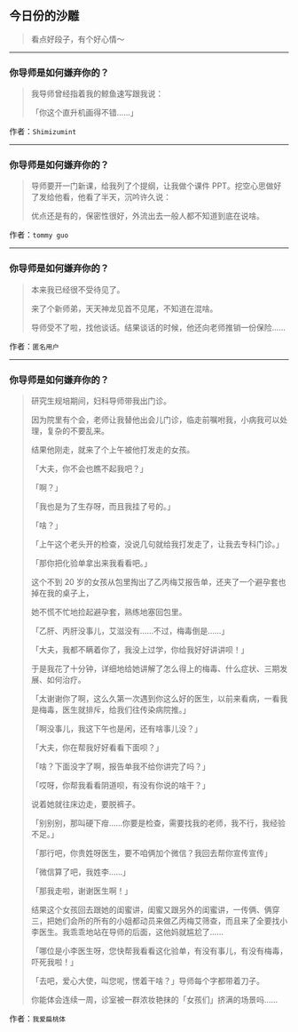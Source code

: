 ## 今日份的沙雕

> 看点好段子，有个好心情～


 
---

### 你导师是如何嫌弃你的？

> 我导师曾经指着我的鲸鱼速写跟我说：
> 
> 「你这个直升机画得不错……」


作者：`Shimizumint`

---

### 你导师是如何嫌弃你的？

> 导师要开一门新课，给我列了个提纲，让我做个课件 PPT。挖空心思做好了发给他看，他看了半天，沉吟许久说：
> 
> 优点还是有的，保密性很好，外流出去一般人都不知道到底在说啥。


作者：`tommy guo`

---

### 你导师是如何嫌弃你的？

> 本来我已经很不受待见了。
> 
> 来了个新师弟，天天神龙见首不见尾，不知道在混啥。
> 
> 导师受不了啦，找他谈话。结果谈话的时候，他还向老师推销一份保险……


作者：`匿名用户`

---

### 你导师是如何嫌弃你的？

> 研究生规培期间，妇科导师带我出门诊。
> 
> 因为院里有个会，老师让我替他出会儿门诊，临走前嘱咐我，小病我可以处理，复杂的不要乱来。
> 
> 结果他刚走，就来了个上午被他打发走的女孩。
> 
> 「大夫，你不会也瞧不起我吧？」
> 
> 「啊？」
> 
> 「我也是为了生存呀，而且我挂了号的。」
> 
> 「啥？」
> 
> 「上午这个老头开的检查，没说几句就给我打发走了，让我去专科门诊。」
> 
> 「那你把化验单拿出来我看看吧。」
> 
> 这个不到 20 岁的女孩从包里掏出了乙丙梅艾报告单，还夹了一个避孕套也掉在我的桌子上，
> 
> 她不慌不忙地捡起避孕套，熟练地塞回包里。
> 
> 「乙肝、丙肝没事儿，艾滋没有……不过，梅毒倒是……」
> 
> 「大夫，我都不瞒着你了，我没上过学，你给我好好讲讲呗！」
> 
> 于是我花了十分钟，详细地给她讲解了怎么得上的梅毒、什么症状、三期发展、如何治疗。
> 
> 「太谢谢你了啊，这么久第一次遇到你这么好的医生，以前来看病，一看我是梅毒，医生就排斥，给我们往传染病院推。」
> 
> 「啊没事儿，我这下午也是闲，还有啥事儿没？」
> 
> 「大夫，你在帮我好好看看下面呗？」
> 
> 「啥？下面没字了啊，报告单我不给你讲完了吗？」
> 
> 「哎呀，你帮我看看阴道呗，有没有你说的啥干？」
> 
> 说着她就往床边走，要脱裤子。
> 
> 「别别别，那叫硬下疳……你要是检查，需要找我的老师，我不行，我经验不足。」
> 
> 「那行吧，你贵姓呀医生，要不咱俩加个微信？我回去帮你宣传宣传」
> 
> 「微信算了吧，我姓李……」
> 
> 「那我走啦，谢谢医生啊！」
> 
> 结果这个女孩回去跟她的闺蜜讲，闺蜜又跟另外的闺蜜讲，一传俩、俩穿三，把她们会所的所有的小姐都动员来做乙丙梅艾筛查，而且来了全要找小李医生。我乖乖地站在导师的后面，这他妈就尴尬了……
> 
> 「哪位是小李医生呀，您快帮我看看这化验单，有没有事儿，有没有梅毒，吓死我啦！」
> 
> 「去吧，爱心大使，叫您呢，愣着干啥？」导师每个字都带着刀子。
> 
> 你能体会连续一周，诊室被一群浓妆艳抹的「女孩们」挤满的场景吗……


作者：`我爱扁桃体`